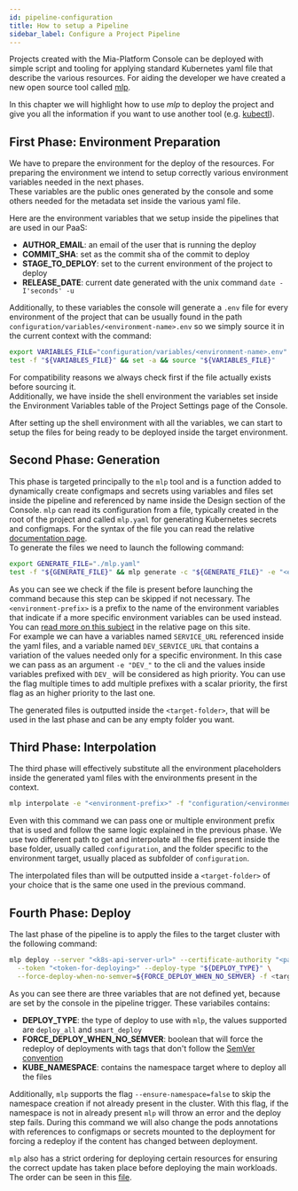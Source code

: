 ```yaml
---
id: pipeline-configuration
title: How to setup a Pipeline 
sidebar_label: Configure a Project Pipeline
---
```

Projects created with the Mia-Platform Console can be deployed with simple script and tooling for
applying standard Kubernetes yaml file that describe the various resources. For aiding the developer we have created
a new open source tool called [mlp].

In this chapter we will highlight how to use *mlp* to deploy the project and give you all the information
if you want to use another tool (e.g. [kubectl](https://kubernetes.io/docs/reference/kubectl/)).

## First Phase: Environment Preparation

We have to prepare the environment for the deploy of the resources. For preparing the environment we intend to setup
correctly various environment variables needed in the next phases.  
These variables are the public ones generated by the console and some others needed for the metadata set inside the
various yaml file.

Here are the environment variables that we setup inside the pipelines that are used in our PaaS:

- **AUTHOR_EMAIL**: an email of the user that is running the deploy  
- **COMMIT_SHA**: set as the commit sha of the commit to deploy  
- **STAGE_TO_DEPLOY**: set to the current environment of the project to deploy
- **RELEASE_DATE**: current date generated with the unix command `date -I'seconds' -u`  

Additionally, to these variables the console will generate a `.env` file for every environment of the project that can
be usually found in the path `configuration/variables/<environment-name>.env` so we simply source it in the current
context with the command:

```bash
export VARIABLES_FILE="configuration/variables/<environment-name>.env"
test -f "${VARIABLES_FILE}" && set -a && source "${VARIABLES_FILE}"
```

For compatibility reasons we always check first if the file actually exists before sourcing it.  
Additionally, we have inside the shell environment the variables set inside the Environment Variables table of the
Project Settings page of the Console.

After setting up the shell environment with all the variables, we can start to setup the files for being ready to be
deployed inside the target environment.

## Second Phase: Generation

This phase is targeted principally to the `mlp` tool and is a function added to dynamically create
configmaps and secrets using variables and files set inside the pipeline and referenced by name inside the Design
section of the Console. `mlp` can read its configuration from a file, typically created in the root of
the project and called `mlp.yaml` for generating Kubernetes secrets and configmaps. For the syntax of the file
you can read the relative [documentation page].  
To generate the files we need to launch the following command:

```bash
export GENERATE_FILE="./mlp.yaml"
test -f "${GENERATE_FILE}" && mlp generate -c "${GENERATE_FILE}" -e "<environment-prefix>" -o "<target-folder>"
```

As you can see we check if the file is present before launching the command because this step can be skipped if not
necessary. The `<environment-prefix>` is a prefix to the name of the environment variables that indicate if a more
specific environment variables can be used instead. You can [read more on this subject] in the relative page on this site.  
For example we can have a variables named `SERVICE_URL` referenced inside
the yaml files, and a variable named `DEV_SERVICE_URL` that contains a variation of the values needed only for a specific
environment. In this case we can pass as an argument `-e "DEV_"` to the cli and the values inside variables prefixed with
`DEV_` will be considered as high priority. You can use the flag multiple times to add multiple prefixes with a scalar
priority, the first flag as an higher priority to the last one.

The generated files is outputted inside the `<target-folder>`, that will be used in the last phase and can be
any empty folder you want.

## Third Phase: Interpolation

The third phase will effectively substitute all the environment placeholders inside the generated yaml files with the
environments present in the context.

```bash
mlp interpolate -e "<environment-prefix>" -f "configuration/<environment-name>" -f "configuration" -o "<target-folder>"
```

Even with this command we can pass one or multiple environment prefix that is used and follow the same logic explained
in the previous phase. We use two different path to get and interpolate all the files present inside the base folder,
usually called `configuration`, and the folder specific to the environment target, usually placed as subfolder
of `configuration`.

The interpolated files than will be outputted inside a `<target-folder>` of your choice that is the same one used
in the previous command.

## Fourth Phase: Deploy

The last phase of the pipeline is to apply the files to the target cluster with the following command:

```bash
mlp deploy --server "<k8s-api-server-url>" --certificate-authority "<path-to-cluster-ca>" \
  --token "<token-for-deploying>" --deploy-type "${DEPLOY_TYPE}" \
  --force-deploy-when-no-semver=${FORCE_DEPLOY_WHEN_NO_SEMVER} -f <target-folder> -n "${KUBE_NAMESPACE}"
```

As you can see there are three variables that are not defined yet, because are set by the console in
the pipeline trigger. These variabiles contains:

- **DEPLOY_TYPE**: the type of deploy to use with `mlp`, the values supported are `deploy_all` and `smart_deploy`
- **FORCE_DEPLOY_WHEN_NO_SEMVER**: boolean that will force the redeploy of deployments with tags that don't follow
  the [SemVer convention](https://semver.org/)
- **KUBE_NAMESPACE**: contains the namespace target where to deploy all the files

Additionally, `mlp` supports the flag `--ensure-namespace=false` to skip the namespace creation if not already present in the cluster. With this flag, if the namespace is not in already present `mlp` will throw an error and the deploy step fails.
During this command we will also change the pods annotations with references to configmaps or secrets mounted to the
deployment for forcing a redeploy if the content has changed between deployment.

`mlp` also has a strict ordering for deploying certain resources for ensuring the correct update has taken place
before deploying the main workloads. The order can be seen in this [file].

[mlp]: https://github.com/mia-platform/mlp "cli for easier deployment of Mia-Platform Console projects"
[documentation page]: https://docs.mia-platform.eu/docs/runtime_suite_tools/mlp/generate "mlp file documentation"
[file]: https://github.com/mia-platform/mlp/blob/main/pkg/resourceutil/sort.go#L21 "mlp source code for resource ordering"
[read more on this subject]: https://docs.mia-platform.eu/docs/development_suite/set-up-infrastructure/env-var "env var documentation"
